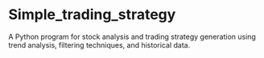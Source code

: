 # Simple_trading_strategy
A Python program for stock analysis and trading strategy generation using trend analysis, filtering techniques, and historical data.
